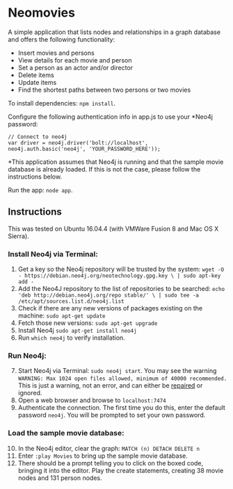 # Neomovies

A simple application that lists nodes and relationships in a graph database and offers the following functionality:
- Insert movies and persons
- View details for each movie and person
- Set a person as an actor and/or director
- Delete items
- Update items
- Find the shortest paths between two persons or two movies

To install dependencies: `npm install`.

Configure the following authentication info in app.js to use your \*Neo4j password:
```
// Connect to neo4j
var driver = neo4j.driver('bolt://localhost', neo4j.auth.basic('neo4j', 'YOUR_PASSWORD_HERE'));
```

\*This application assumes that Neo4j is running and that the sample movie database is already loaded. If this is not the case, please follow the instructions below.

Run the app: `node app`.

## Instructions

This was tested on Ubuntu 16.04.4 (with VMWare Fusion 8 and Mac OS X Sierra).

### Install Neo4j via Terminal:

1. Get a key so the Neo4j repository will be trusted by the system: `wget -O - https://debian.neo4j.org/neotechnology.gpg.key \ | sudo apt-key add -`
2. Add the Neo4J repository to the list of repositories to be searched: `echo 'deb http://debian.neo4j.org/repo stable/' \ | sudo tee -a /etc/apt/sources.list.d/neo4j.list`
3. Check if there are any new versions of packages existing on the machine: `sudo apt-get update`
4. Fetch those new versions: `sudo apt-get upgrade`
5. Install Neo4j `sudo apt-get install neo4j`
6. Run `which neo4j` to verify installation.

### Run Neo4j:

7. Start Neo4j via Terminal: `sudo neo4j start`. You may see the warning `WARNING: Max 1024 open files allowed, minimum of 40000 recommended.` This is just a warning, not an error, and can either be [repaired](https://stackoverflow.com/questions/20924596/neo4j-warning-max-1024-open-files-allowed-minimum-of-40-000-recommended-see-t?noredirect=1&lq=1) or ignored. 
8. Open a web browser and browse to `localhost:7474`
9. Authenticate the connection. The first time you do this, enter the default password `neo4j`. You will be prompted to set your own password. 

### Load the sample movie database:

10. In the Neo4j editor, clear the graph: `MATCH (n) DETACH DELETE n`
11. Enter `:play Movies` to bring up the sample movie database. 
12. There should be a prompt telling you to click on the boxed code, bringing it into the editor. Play the create statements, creating 38 movie nodes and 131 person nodes. 